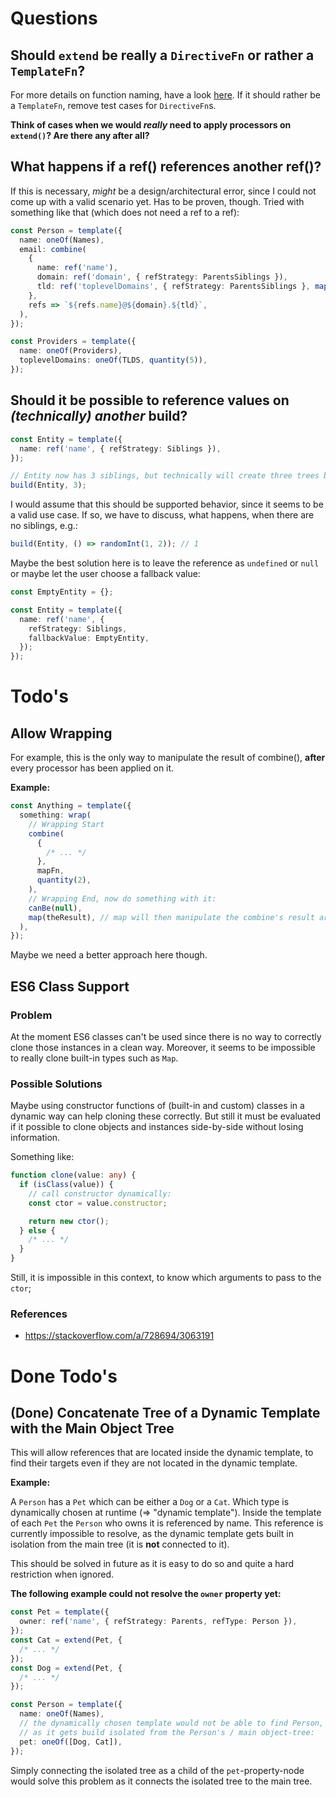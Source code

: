# Questions

## Should `extend` be really a `DirectiveFn` or rather a `TemplateFn`?

For more details on function naming, have a look [here](./naming.md). If it should rather be a `TemplateFn`, remove test cases for `DirectiveFn`s.

**Think of cases when we would *really* need to apply processors on `extend()`? Are there any after all?**

## What happens if a ref() references another ref()?

If this is necessary, _might_ be a design/architectural error, since I could not come up with a valid scenario yet. Has to be proven, though. Tried with something like that (which does not need a ref to a ref):

```ts
const Person = template({
  name: oneOf(Names),
  email: combine(
    {
      name: ref('name'),
      domain: ref('domain', { refStrategy: ParentsSiblings }),
      tld: ref('toplevelDomains', { refStrategy: ParentsSiblings }, map(tlds => randomItem(tlds))),
    },
    refs => `${refs.name}@${domain}.${tld}`,
  ),
});

const Providers = template({
  name: oneOf(Providers),
  toplevelDomains: oneOf(TLDS, quantity(5)),
});
```

## Should it be possible to reference values on _(technically) another_ build?

```ts
const Entity = template({
  name: ref('name', { refStrategy: Siblings }),
});

// Entity now has 3 siblings, but technically will create three trees because it acts as a root node; each tree for the three entities.
build(Entity, 3);
```

I would assume that this should be supported behavior, since it seems to be a valid use case. If so, we have to discuss, what happens, when there are no siblings, e.g.:

```ts
build(Entity, () => randomInt(1, 2)); // 1
```

Maybe the best solution here is to leave the reference as `undefined` or `null` or maybe let the user choose a fallback value:

```ts
const EmptyEntity = {};

const Entity = template({
  name: ref('name', {
    refStrategy: Siblings,
    fallbackValue: EmptyEntity,
  });
});
```

# Todo's

## Allow Wrapping

For example, this is the only way to manipulate the result of combine(), **after** every processor has been applied on it.

**Example:**

```ts
const Anything = template({
  something: wrap(
    // Wrapping Start
    combine(
      {
        /* ... */
      },
      mapFn,
      quantity(2),
    ),
    // Wrapping End, now do something with it:
    canBe(null),
    map(theResult), // map will then manipulate the combine's result array (array, because quantity = 2)
  ),
});
```

Maybe we need a better approach here though.

## ES6 Class Support

### Problem

At the moment ES6 classes can't be used since there is no way to correctly clone those instances in a
clean way. Moreover, it seems to be impossible to really clone built-in types such as `Map`.

### Possible Solutions

Maybe using constructor functions of (built-in and custom) classes in a dynamic way can help
cloning these correctly. But still it must be evaluated if it possible to clone objects and
instances side-by-side without losing information.

Something like:

```ts
function clone(value: any) {
  if (isClass(value)) {
    // call constructor dynamically:
    const ctor = value.constructor;

    return new ctor();
  } else {
    /* ... */
  }
}
```

Still, it is impossible in this context, to know which arguments to pass to the `ctor`;

### References

- https://stackoverflow.com/a/728694/3063191

# Done Todo's

## (Done) Concatenate Tree of a Dynamic Template with the Main Object Tree

This will allow references that are located inside the dynamic template, to find their targets even if they are not located in the dynamic template.

**Example:**

A `Person` has a `Pet` which can be either a `Dog` or a `Cat`. Which type is dynamically chosen at runtime (=> "dynamic template"). Inside the template of each `Pet` the `Person` who owns it is referenced by name. This reference is currently impossible to resolve, as the dynamic template gets built in isolation from the main tree (it is **not** connected to it).

This should be solved in future as it is easy to do so and quite a hard restriction when ignored.

**The following example could not resolve the `owner` property yet:**

```ts
const Pet = template({
  owner: ref('name', { refStrategy: Parents, refType: Person }),
});
const Cat = extend(Pet, {
  /* ... */
});
const Dog = extend(Pet, {
  /* ... */
});

const Person = template({
  name: oneOf(Names),
  // the dynamically chosen template would not be able to find Person,
  // as it gets build isolated from the Person's / main object-tree:
  pet: oneOf([Dog, Cat]),
});
```

Simply connecting the isolated tree as a child of the `pet`-property-node would solve this problem as it connects the isolated tree to the main tree.
